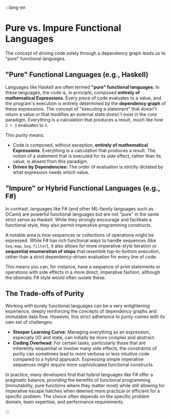 :::lang-en

# Pure vs. Impure Functional Languages

The concept of driving code solely through a dependency graph leads us to "pure" functional languages.

## "Pure" Functional Languages (e.g., Haskell)

Languages like Haskell are often termed **"pure" functional languages**. In these languages, the code is, in principle, composed **entirely of mathematical Expressions**. Every piece of code evaluates to a value, and the program's execution is entirely determined by the **dependency graph** of these expressions. The concept of "executing a statement" that doesn't return a value or that modifies an external state doesn't exist in the core paradigm. Everything is a calculation that produces a result, much like how `2 + 3` evaluates to `5`.

This purity means:

*   Code is composed, without exception, **entirely of mathematical Expressions**. Everything is a calculation that produces a result. The notion of a statement that is executed for its side effect, rather than its value, is absent from this paradigm.
*   **Driven by Dependencies:** The order of evaluation is strictly dictated by what expression needs which value.

## "Impure" or Hybrid Functional Languages (e.g., F#)

In contrast, languages like F# (and other ML-family languages such as OCaml) are powerful functional languages but are not "pure" in the same strict sense as Haskell. While they strongly encourage and facilitate a functional style, they also permit imperative programming constructs.

A notable area is how sequences or collections of operations might be expressed. While F# has rich functional ways to handle sequences (like `Seq.map`, `Seq.filter`), it also allows for more imperative-style iteration or **sequential enumeration of steps** that resemble top-to-bottom execution, rather than a strict dependency-driven evaluation for every line of code.

This means you can, for instance, have a sequence of print statements or operations with side effects in a more direct, imperative fashion, although the idiomatic F# style would often isolate these.

## The Trade-offs of Purity

Working with purely functional languages can be a very enlightening experience, deeply reinforcing the concepts of dependency graphs and immutable data flow. However, this strict adherence to purity comes with its own set of challenges:

*   **Steeper Learning Curve:** Managing everything as an expression, especially I/O and state, can initially be more complex and abstract.
*   **Coding Overhead:** For certain tasks, particularly those that are inherently sequential or involve many side effects, the constraints of purity can sometimes lead to more verbose or less intuitive code compared to a hybrid approach. Expressing simple imperative sequences might require more sophisticated functional constructs.

In practice, many developers find that hybrid languages like F# offer a pragmatic balance, providing the benefits of functional programming (immutability, pure functions where they matter most) while still allowing for imperative escape hatches when deemed more practical or efficient for a specific problem. The choice often depends on the specific problem domain, team expertise, and performance requirements.

:::